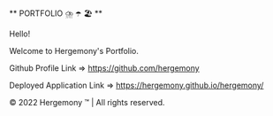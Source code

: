 
** PORTFOLIO ⛈️ ☂️ 🏖️ **

Hello!

Welcome to Hergemony's Portfolio. 


Github Profile Link => https://github.com/hergemony

Deployed Application Link => https://hergemony.github.io/hergemony/


©️ 2022 Hergemony ™️ | All rights reserved.